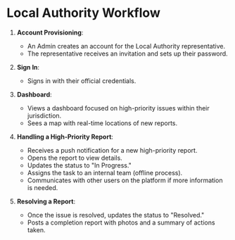 # Local Authority Workflow

1.  **Account Provisioning**:
    *   An Admin creates an account for the Local Authority representative.
    *   The representative receives an invitation and sets up their password.

2.  **Sign In**:
    *   Signs in with their official credentials.

3.  **Dashboard**:
    *   Views a dashboard focused on high-priority issues within their jurisdiction.
    *   Sees a map with real-time locations of new reports.

4.  **Handling a High-Priority Report**:
    *   Receives a push notification for a new high-priority report.
    *   Opens the report to view details.
    *   Updates the status to "In Progress."
    *   Assigns the task to an internal team (offline process).
    *   Communicates with other users on the platform if more information is needed.

5.  **Resolving a Report**:
    *   Once the issue is resolved, updates the status to "Resolved."
    *   Posts a completion report with photos and a summary of actions taken.